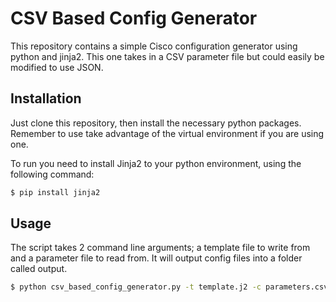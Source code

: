 CSV Based Config Generator
==============

This repository contains a simple Cisco configuration generator using python and jinja2. This one takes in a CSV parameter file but could easily be modified to use JSON.


Installation
------------

Just clone this repository, then install the necessary python packages. Remember to use take advantage of the virtual environment if you are using one.

To run you need to install Jinja2 to your python environment, using the following command:
```bash
$ pip install jinja2
```


Usage
-----

The script takes 2 command line arguments; a template file to write from and a parameter file to read from.
It will output config files into a folder called output.

```bash
$ python csv_based_config_generator.py -t template.j2 -c parameters.csv
```
